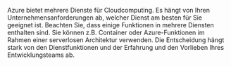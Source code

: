 Azure bietet mehrere Dienste für Cloudcomputing. Es hängt von Ihren Unternehmensanforderungen ab, welcher Dienst am besten für Sie geeignet ist. Beachten Sie, dass einige Funktionen in mehrere Diensten enthalten sind. Sie können z.B. Container oder Azure-Funktionen im Rahmen einer serverlosen Architektur verwenden. Die Entscheidung hängt stark von den Dienstfunktionen und der Erfahrung und den Vorlieben Ihres Entwicklungsteams ab.